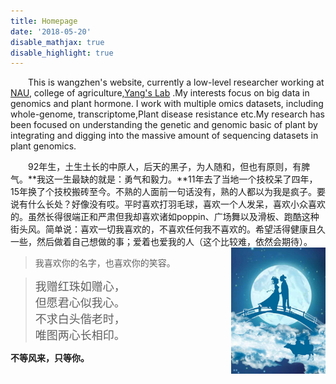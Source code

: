 ```yaml
---
title: Homepage
date: '2018-05-20'
disable_mathjax: true
disable_highlight: true
---
```



&emsp;&emsp;This is wangzhen's website, currently a low-level researcher working at <a href="http://www.njau.edu.cn/"  target="_blank">NAU</a>, college of agriculture,<a href="/" target="_blank">Yang's Lab</a> .My interests focus on big data in genomics and  plant hormone. I work with multiple omics datasets, including whole-genome, transcriptome,Plant disease resistance etc.My research has been focused on understanding the genetic and genomic basic of plant by integrating and digging into the massive amount of sequencing datasets in plant genomics.

&emsp;&emsp;92年生，土生土长的中原人，后天的黑子，为人随和，但也有原则，有脾气。**我这一生最缺的就是：勇气和毅力。**11年去了当地一个技校呆了四年，15年换了个技校搬砖至今。不熟的人面前一句话没有，熟的人都以为我是疯子。要说有什么长处？好像没有哎。平时喜欢打羽毛球，喜欢一个人发呆，喜欢小众喜欢的。虽然长得很端正和严肃但我却喜欢诸如poppin、广场舞以及滑板、跑酷这种街头风。简单说：喜欢一切我喜欢的，不喜欢任何我不喜欢的。希望活得健康且久一些，然后做着自己想做的事；爱着也爱我的人（这个比较难，依然会期待）。
<img src="https://raw.githubusercontent.com/horticulture-kid/website-biowz/master/content/image/queqiao.jpg" style="max-width:30%;min-width:40px;float:right;" alt="wangzhen" />

> 我喜欢你的名字，也喜欢你的笑容。

> <font size=4>我赠红珠如赠心，</font> <br>
> <font size=4>但愿君心似我心。</font> <br>
> <font size=4>不求白头偕老时，</font> <br>
> <font size=4>唯图两心长相印。</font> <br>

**不等风来，只等你。**